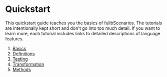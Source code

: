 # Quickstart

This quickstart guide teaches you the basics of fulibScenarios.
The tutorials are intentionally kept short and don't go into too much detail.
If you want to learn more, each tutorial includes links to detailed descriptions of language features.

1. [Basics](basics.md)
2. [Definitions](definitions/README.md)
3. [Testing](testing/README.md)
4. [Transformation](transformation/README.md)
5. [Methods](methods/README.md)
